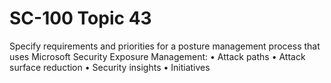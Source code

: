 # SC-100 Topic 43

Specify requirements and priorities for a posture management process that uses Microsoft Security Exposure Management:
• Attack paths
• Attack surface reduction
• Security insights
• Initiatives
